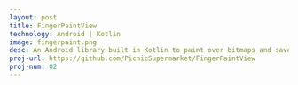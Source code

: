 ```yaml
---
layout: post
title: FingerPaintView
technology: Android | Kotlin
image: fingerpaint.png
desc: An Android library built in Kotlin to paint over bitmaps and save them.
proj-url: https://github.com/PicnicSupermarket/FingerPaintView
proj-num: 02
---
```


